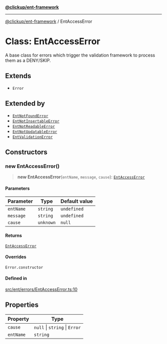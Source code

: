 [**@clickup/ent-framework**](../README.md)

***

[@clickup/ent-framework](../globals.md) / EntAccessError

# Class: EntAccessError

A base class for errors which trigger the validation framework to process
them as a DENY/SKIP.

## Extends

- `Error`

## Extended by

- [`EntNotFoundError`](EntNotFoundError.md)
- [`EntNotInsertableError`](EntNotInsertableError.md)
- [`EntNotReadableError`](EntNotReadableError.md)
- [`EntNotUpdatableError`](EntNotUpdatableError.md)
- [`EntValidationError`](EntValidationError.md)

## Constructors

### new EntAccessError()

> **new EntAccessError**(`entName`, `message`, `cause`): [`EntAccessError`](EntAccessError.md)

#### Parameters

| Parameter | Type | Default value |
| ------ | ------ | ------ |
| `entName` | `string` | `undefined` |
| `message` | `string` | `undefined` |
| `cause` | `unknown` | `null` |

#### Returns

[`EntAccessError`](EntAccessError.md)

#### Overrides

`Error.constructor`

#### Defined in

[src/ent/errors/EntAccessError.ts:10](https://github.com/clickup/ent-framework/blob/master/src/ent/errors/EntAccessError.ts#L10)

## Properties

| Property | Type |
| ------ | ------ |
| `cause` | `null` \| `string` \| `Error` |
| `entName` | `string` |
